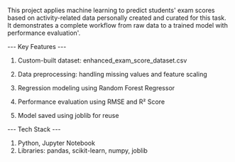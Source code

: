 This project applies machine learning to predict students' exam scores based on activity-related data personally created and 
curated for this task. It demonstrates a complete workflow from raw data to a trained model with performance evaluation'.

--- Key Features ---

1) Custom-built dataset: enhanced_exam_score_dataset.csv

2) Data preprocessing: handling missing values and feature scaling

3) Regression modeling using Random Forest Regressor

4) Performance evaluation using RMSE and R² Score

5) Model saved using joblib for reuse

--- Tech Stack ---

1) Python, Jupyter Notebook
2) Libraries: pandas, scikit-learn, numpy, joblib
